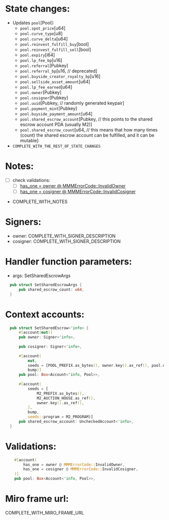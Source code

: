 # State changes:

- Updates `pool`[Pool]:
	- `pool.spot_price`[u64]
	- `pool.curve_type`[u8]
	- `pool.curve_delta`[u64]
	- `pool.reinvest_fulfill_buy`[bool]
	- `pool.reinvest_fulfill_sell`[bool]
	- `pool.expiry`[i64]
	- `pool.lp_fee_bp`[u16]
	- `pool.referral`[Pubkey]
	- `pool.referral_bp`[u16, // deprecated]
	- `pool.buyside_creator_royalty_bp`[u16]
	- `pool.sellside_asset_amount`[u64]
	- `pool.lp_fee_earned`[u64]
	- `pool.owner`[Pubkey]
	- `pool.cosigner`[Pubkey]
	- `pool.uuid`[Pubkey, // randomly generated keypair]
	- `pool.payment_mint`[Pubkey]
	- `pool.buyside_payment_amount`[u64]
	- `pool.shared_escrow_account`[Pubkey, // this points to the shared escrow account PDA (usually M2)]
	- `pool.shared_escrow_count`[u64, // this means that how many times (count) the shared escrow account can be fulfilled, and it can be mutable]
- `COMPLETE_WITH_THE_REST_OF_STATE_CHANGES`

# Notes:

- [ ] check validations:
  - [ ] [has_one = owner @ MMMErrorCode::InvalidOwner](https://github.com/magicoss/mmm/blob/3e15732061ad03256b2570b78ff8018ba74ce039/programs/mmm/src/instructions/admin/set_shared_escrow.rs#L18)
  - [ ] [has_one = cosigner @ MMMErrorCode::InvalidCosigner](https://github.com/magicoss/mmm/blob/3e15732061ad03256b2570b78ff8018ba74ce039/programs/mmm/src/instructions/admin/set_shared_escrow.rs#L19)
- COMPLETE_WITH_NOTES

# Signers:

- owner: COMPLETE_WITH_SIGNER_DESCRIPTION
- cosigner: COMPLETE_WITH_SIGNER_DESCRIPTION

# Handler function parameters:

- args: SetSharedEscrowArgs
```rust
  pub struct SetSharedEscrowArgs {
      pub shared_escrow_count: u64,
  }
```

# Context accounts:

```rust
  pub struct SetSharedEscrow<'info> {
      #[account(mut)]
      pub owner: Signer<'info>,
  
      pub cosigner: Signer<'info>,
  
      #[account(
          mut,
          seeds = [POOL_PREFIX.as_bytes(), owner.key().as_ref(), pool.uuid.as_ref(,
          bump)]
      pub pool: Box<Account<'info, Pool>>,
  
      #[account(
          seeds = [
              M2_PREFIX.as_bytes(),
              M2_AUCTION_HOUSE.as_ref(),
              owner.key().as_ref(),
          ],
          bump,
          seeds::program = M2_PROGRAM)]
      pub shared_escrow_account: UncheckedAccount<'info>,
  }
```

# Validations:

```rust
    #[account(
    	has_one = owner @ MMMErrorCode::InvalidOwner,
    	has_one = cosigner @ MMMErrorCode::InvalidCosigner,
    )]
    pub pool: Box<Account<'info, Pool>>,
```

# Miro frame url:

COMPLETE_WITH_MIRO_FRAME_URL
            